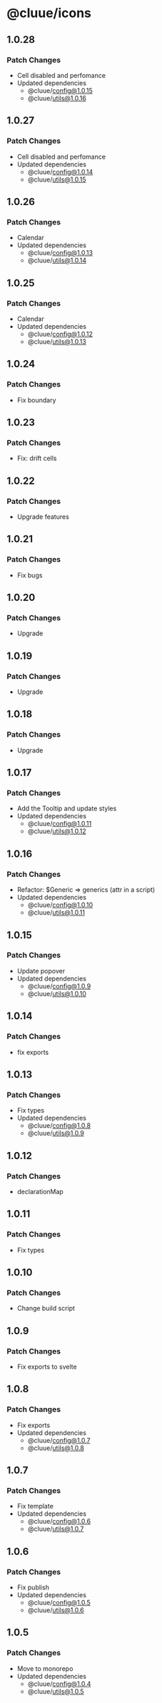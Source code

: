 # @cluue/icons

## 1.0.28

### Patch Changes

-   Cell disabled and perfomance
-   Updated dependencies
    -   @cluue/config@1.0.15
    -   @cluue/utils@1.0.16

## 1.0.27

### Patch Changes

-   Cell disabled and perfomance
-   Updated dependencies
    -   @cluue/config@1.0.14
    -   @cluue/utils@1.0.15

## 1.0.26

### Patch Changes

-   Calendar
-   Updated dependencies
    -   @cluue/config@1.0.13
    -   @cluue/utils@1.0.14

## 1.0.25

### Patch Changes

-   Calendar
-   Updated dependencies
    -   @cluue/config@1.0.12
    -   @cluue/utils@1.0.13

## 1.0.24

### Patch Changes

-   Fix boundary

## 1.0.23

### Patch Changes

-   Fix: drift cells

## 1.0.22

### Patch Changes

-   Upgrade features

## 1.0.21

### Patch Changes

-   Fix bugs

## 1.0.20

### Patch Changes

-   Upgrade

## 1.0.19

### Patch Changes

-   Upgrade

## 1.0.18

### Patch Changes

-   Upgrade

## 1.0.17

### Patch Changes

-   Add the Tooltip and update styles
-   Updated dependencies
    -   @cluue/config@1.0.11
    -   @cluue/utils@1.0.12

## 1.0.16

### Patch Changes

-   Refactor: $Generic => generics (attr in a script)
-   Updated dependencies
    -   @cluue/config@1.0.10
    -   @cluue/utils@1.0.11

## 1.0.15

### Patch Changes

-   Update popover
-   Updated dependencies
    -   @cluue/config@1.0.9
    -   @cluue/utils@1.0.10

## 1.0.14

### Patch Changes

-   fix exports

## 1.0.13

### Patch Changes

-   Fix types
-   Updated dependencies
    -   @cluue/config@1.0.8
    -   @cluue/utils@1.0.9

## 1.0.12

### Patch Changes

-   declarationMap

## 1.0.11

### Patch Changes

-   Fix types

## 1.0.10

### Patch Changes

-   Change build script

## 1.0.9

### Patch Changes

-   Fix exports to svelte

## 1.0.8

### Patch Changes

-   Fix exports
-   Updated dependencies
    -   @cluue/config@1.0.7
    -   @cluue/utils@1.0.8

## 1.0.7

### Patch Changes

-   Fix template
-   Updated dependencies
    -   @cluue/config@1.0.6
    -   @cluue/utils@1.0.7

## 1.0.6

### Patch Changes

-   Fix publish
-   Updated dependencies
    -   @cluue/config@1.0.5
    -   @cluue/utils@1.0.6

## 1.0.5

### Patch Changes

-   Move to monorepo
-   Updated dependencies
    -   @cluue/config@1.0.4
    -   @cluue/utils@1.0.5
